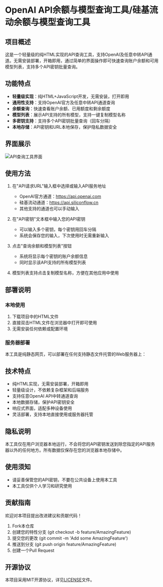 # OpenAI API余额与模型查询工具/硅基流动余额与模型查询工具

## 项目概述

这是一个轻量级的纯HTML实现的API查询工具，支持OpenAI及任意中转API通道。无需安装部署，开箱即用，通过简单的界面操作即可快速查询账户余额和可用模型列表，支持多个API密钥批量查询。

## 功能特点

- **轻量级实现**：纯HTML+JavaScript开发，无需安装，打开即用
- **通用性支持**：支持OpenAI官方及任意中转API通道查询
- **余额查询**：快速查看账户余额、已用额度和剩余额度
- **模型列表**：展示API支持的所有模型，支持一键复制模型名称
- **多密钥支持**：支持多个API密钥批量查询（回车分隔）
- **本地存储**：API密钥和URL本地保存，保护隐私数据安全

## 界面展示

![API查询工具界面](./screenshot.png)

## 使用方法

1. 在"API请求URL"输入框中选择或输入API服务地址
   - OpenAI官方通道：https://api.openai.com
   - 硅基流动通道：https://api.siliconflow.cn
   - 其他支持的通道也可以手动输入

2. 在"API密钥"文本框中输入您的API密钥
   - 可以输入多个密钥，每个密钥用回车分隔
   - 系统会保存您的输入，下次使用时无需重新输入

3. 点击"查询余额和模型列表"按钮
   - 系统将显示每个密钥的账户余额信息
   - 同时显示该API支持的所有模型列表

4. 模型列表支持点击复制模型名称，方便在其他应用中使用

## 部署说明

### 本地使用

1. 下载项目中的HTML文件
2. 直接双击HTML文件在浏览器中打开即可使用
3. 无需安装任何依赖或配置环境

### 服务器部署

本工具是纯静态网页，可以部署在任何支持静态文件托管的Web服务器上：

## 技术特点

- 纯HTML实现，无需安装部署，开箱即用
- 轻量级设计，不依赖复杂框架和后端服务
- 支持任意OpenAI API中转通道查询
- 本地数据存储，保护API密钥安全
- 响应式界面，适配多种设备使用
- 灵活部署，支持本地直接使用或服务器托管

## 隐私说明

本工具仅在用户浏览器本地运行，不会将您的API密钥发送到除您指定的API服务器以外的任何地方。所有数据仅保存在您的浏览器本地存储中。

## 使用须知

- 请妥善保管您的API密钥，不要在公共设备上使用本工具
- 本工具仅供个人学习和研究使用

## 贡献指南

欢迎对本项目提出改进建议和贡献代码！

1. Fork本仓库
2. 创建您的特性分支 (git checkout -b feature/AmazingFeature)
3. 提交您的更改 (git commit -m 'Add some AmazingFeature')
4. 推送到分支 (git push origin feature/AmazingFeature)
5. 创建一个Pull Request

## 开源协议

本项目采用MIT开源协议，详见[LICENSE](./LICENSE)文件。